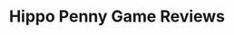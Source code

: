 ---
title: Hippo Penny Game Reviews
layout: scoredetail
permalink: /meta-score/xenoblade-chronicles-definitive-edition
header:
  teaser: /assets/images/xenoblade-chronicles-definitive-edition.jpg
  video:
    id: KfjVIQug6_E
    provider: youtube
---